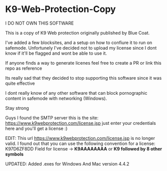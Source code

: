 # K9-Web-Protection-Copy


I DO NOT OWN THIS SOFTWARE

This is a copy of K9 Web protection originally
published by Blue Coat.

I've added a few blocksites, and a setup on how to
confiure it to run on safemode. Unfortunely I've decided
not to upload my license since I dont know if it'll be flagged
and wont be able to use it. 

If anyone finds a way to generate licenes feel free to create a PR
or link this repo as reference

Its really sad that they decided to stop supporting this software 
since it was quite effective

I dont really know of any other software that can block pornographic content
in safemode with networking (Windows).

Stay strong

Guys I found the SMTP server this is the site: https://www.k9webprotection.com/license.jsp
just enter your credentials here and you'll get a license :)

EDIT: This url https://www.k9webprotection.com/license.jsp is no longer valid.
      I found out that you can use the following convention for a license: K97D6ZF8DD
      Field for license -> **K9AAAAAAAA** or **K9 followed by 8 other symbols**
   

UPDATED:
Added .exes for Windows And Mac version 4.4.2
